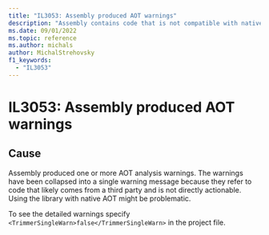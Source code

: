 ```yaml
---
title: "IL3053: Assembly produced AOT warnings"
description: "Assembly contains code that is not compatible with native AOT and may not work correctly at runtime."
ms.date: 09/01/2022
ms.topic: reference
ms.author: michals
author: MichalStrehovsky
f1_keywords:
  - "IL3053"
---
```

# IL3053: Assembly produced AOT warnings

## Cause

Assembly produced one or more AOT analysis warnings. The warnings have been collapsed into a single warning message because they refer to code that likely comes from a third party and is not directly actionable. Using the library with native AOT might be problematic.

To see the detailed warnings specify `<TrimmerSingleWarn>false</TrimmerSingleWarn>` in the project file.
